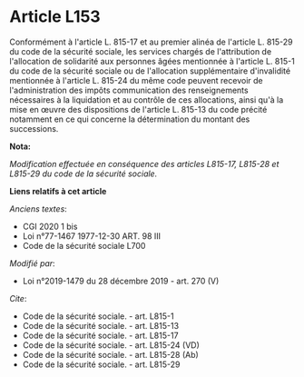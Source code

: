 # Article L153

Conformément à l'article L. 815-17 et au premier alinéa de l'article L. 815-29 du code de la sécurité sociale, les services
chargés de l'attribution de l'allocation de solidarité aux personnes âgées mentionnée à l'article L. 815-1 du code de la
sécurité sociale ou de l'allocation supplémentaire d'invalidité mentionnée à l'article L. 815-24 du même code peuvent
recevoir de l'administration des impôts communication des renseignements nécessaires à la liquidation et au contrôle de ces
allocations, ainsi qu'à la mise en œuvre des dispositions de l'article L. 815-13 du code précité notamment en ce qui concerne
la détermination du montant des successions.

**Nota:**

_Modification effectuée en conséquence des articles L815-17, L815-28 et L815-29 du code de la sécurité sociale._

**Liens relatifs à cet article**

_Anciens textes_:

  - CGI 2020 1 bis
  - Loi n°77-1467 1977-12-30 ART. 98 III
  - Code de la sécurité sociale L700

_Modifié par_:

  - Loi n°2019-1479 du 28 décembre 2019 - art. 270 (V)

_Cite_:

  - Code de la sécurité sociale. - art. L815-1
  - Code de la sécurité sociale. - art. L815-13
  - Code de la sécurité sociale. - art. L815-17
  - Code de la sécurité sociale. - art. L815-24 (VD)
  - Code de la sécurité sociale. - art. L815-28 (Ab)
  - Code de la sécurité sociale. - art. L815-29

